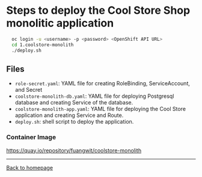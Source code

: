 # Steps to deploy the Cool Store Shop monolitic application

```bash
  oc login -u <username> -p <password> <OpenShift API URL>
  cd 1.coolstore-monolith
  ./deploy.sh
```


## Files
- `role-secret.yaml`: YAML file for creating RoleBinding, ServiceAccount, and Secret
- `coolstore-monolith-db.yaml`: YAML file for deploying Postgresql database and creating Service of the database.
-  `coolstore-monolith-app.yaml`: YAML file for deploying the Cool Store application and creating Service and Route.
-  `deploy.sh`: shell script to deploy the application.

### Container Image
https://quay.io/repository/fuangwit/coolstore-monolith

---
[Back to homepage](../README.md)